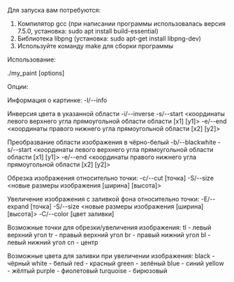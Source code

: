 Для запуска вам потребуются:

1. Компилятор gcc (при написании программы использовалась версия 7.5.0, установка: sudo apt install build-essential)
2. Библиотека libpng (установка: sudo apt-get install libpng-dev)
3. Используйте команду make для сборки программы

Использование:

./my_paint [options] <file>

Опции:

Информация о картинке:
-I/--info

Инверсия цвета в указанной области
-i/--inverse -s/--start <координаты левого верхнего угла прямоугольной области области [x1] [y1]> -e/--end <координаты правого нижнего угла прямоугольной области [x2] [y2]>

Преобразвание области изображения в чёрно-белый
-b/--blackwhite -s/--start <координаты левого верхнего угла прямоугольной области области [x1] [y1]> -e/--end <координаты правого нижнего угла прямоугольной области [x2] [y2]>

Обрезка изображения относительно точки:
-c/--cut [точка] -S/--size <новые размеры изображения [ширина] [высота]>

Увеличение изображения с заливкой фона относительно точки:
-E/--expand [точка] -S/--size <новые размеры изображения [ширина] [высота]> -C/--color [цвет заливки]

Возможные точки для обрезки/увеличения изображения:
tl - левый верхний угол
tr - правый верхний угол
br - правый нижний угол
bl - левый нижний угол
cn - центр

Возможные цвета для заливки при увеличении изображения:
black - чёрный
white - белый
red - красный
green - зелёный
blue - синий
yellow - жёлтый
purple - фиолетовый
turquoise - бирюзовый

